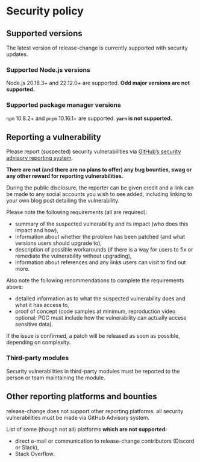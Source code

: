 # Security policy

## Supported versions

The latest version of release-change is currently supported with security updates.

### Supported Node.js versions

Node.js 20.18.3+ and 22.12.0+ are supported. **Odd major versions are not supported.**

### Supported package manager versions

`npm` 10.8.2+ and `pnpm` 10.16.1+ are supported. **`yarn` is not supported.**

## Reporting a vulnerability

Please report (suspected) security vulnerabilities via [GitHub’s security advisory reporting system](https://github.com/release-change/release-change/security/advisories/new).

**There are not (and there are no plans to offer) any bug bounties, swag or any other reward for reporting vulnerabilities.**

During the public disclosure, the reporter can be given credit and a link can be made to any social accounts you wish to see added, including linking to your own blog post detailing the vulnerability.

Please note the following requirements (all are required):
- summary of the suspected vulnerability and its impact (who does this impact and how),
- information about whether the problem has been patched (and what versions users should upgrade to),
- description of possible workarounds (if there is a way for users to fix or remediate the vulnerability without upgrading),
- information about references and any links users can visit to find out more.

Also note the following recommendations to complete the requirements above:
- detailed information as to what the suspected vulnerability does and what it has access to,
- proof of concept (code samples at minimum, reproduction video optional: POC must include how the vulnerability can actually access sensitive data).

If the issue is confirmed, a patch will be released as soon as possible, depending on complexity.

### Third-party modules

Security vulnerabilities in third-party modules must be reported to the person or team maintaining the module.

## Other reporting platforms and bounties

release-change does not support other reporting platforms: all security vulnerabilities must be made via GitHub Advisory system.

List of some (though not all) platforms **which are not supported:**
- direct e-mail or communication to release-change contributors (Discord or Slack),
- Stack Overflow.
